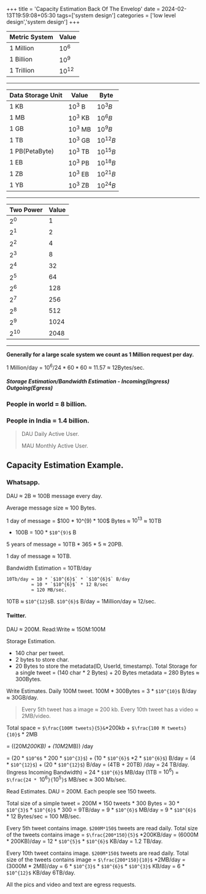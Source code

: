 +++
title = 'Capacity Estimation Back Of The Envelop'
date = 2024-02-13T19:59:08+05:30
tags=['system design']
categories = ['low level design','system design']
+++

|Metric System|Value|
|---|---|
|1 Million|${10^6}$|
|1 Billion|${10^9}$|
|1 Trillion|$10^{12}$|

---

| Data Storage Unit | Value       | Byte       |
|-------------------|-------------|------------|
| 1 KB              | $10^{3}$ B  | $10^{3}B$  |
| 1 MB              | $10^{3}$ KB | $10^{6}B$  |
| 1 GB              | $10^{3}$ MB | $10^{9}B$  |
| 1 TB              | $10^{3}$ GB | $10^{12}B$ |
| 1 PB(PetaByte)    | $10^{3}$ TB | $10^{15}B$ |
| 1 EB              | $10^{3}$ PB | $10^{18}B$ |
| 1 ZB              | $10^{3}$ EB | $10^{21}B$ |
| 1 YB              | $10^{3}$ ZB | $10^{24}B$ |

---

| Two Power | Value |
|-----------|-------|
| $2^{0}$   | 1     |
| $2^{1}$   | 2     |
| $2^{2}$   | 4     |
| $2^{3}$   | 8     |
| $2^{4}$   | 32    |
| $2^{5}$   | 64    |
| $2^{6}$   | 128   |
| $2^{7}$   | 256   |
| $2^{8}$   | 512   |
| $2^{9}$   | 1024  |
| $2^{10}$  | 2048  |

---


**Generally for a large scale system we count as 1 Million request per day.**


1 Million/day =
${10^{6}/24*60*60}$
≈ 11.57 ≈ 12Bytes/sec.

##### Storage Estimation/Bandwidth Estimation - Incoming(Ingress) Outgoing(Egress)

### People in world = 8 billion.
### People in India = 1.4 billion.

> DAU Daily Active User.
> 
> MAU Monthly Active User.

## Capacity Estimation Example.
### Whatsapp.
DAU ≈ 2B ≈ 100B message every day.

Average message size ≈ 100 Bytes.

1 day of message = $100 * 10^{9) * 100$ Bytes ≈ $10^{13}$ ≈ 10TB

- 100B = 100 * `$10^{9)$` B  

5 years of message = 10TB * 365 * 5 ≈ 20PB.

1 day of message ≈ 10TB.

Bandwidth Estimation = 10TB/day 
```
10Tb/day ≈ 10 * `$10^{6}$` * `$10^{6}$` B/day 
         ≈ 10 * `$10^{6}$` * 12 B/sec
         ≈ 120 MB/sec.
```

10TB ≈ `$10^{12}$`B.
`$10^{6}$` B/day = 1Million/day ≈ 12/sec.

#### Twitter.
DAU ≈ 200M.
Read:Write ≈ 150M:100M

Storage Estimation.
- 140 char per tweet.
- 2 bytes to store char.
- 20 Bytes to store the metadata(ID, UserId, timestamp).
Total Storage for a single tweet = (140 char * 2 Bytes) + 20 Bytes metadata = 280 Bytes ≈ 300Bytes.

Write Estimates.
Daily 100M tweet.
100M * 300Bytes = 3 * `$10^{10}$` B/day ≈ 30GB/day.


> Every 5th tweet has a image ≈ 200 kb.
> Every 10th tweet has a video ≈ 2MB/video.

Total space = `$\frac{100M tweets}{5}&`*200kb +  `$\frac{100 M tweets}{10}$` * 2MB

= ((20M*200KB) + (10M*2MB)) /day 

= (20 * `$10^6$` * 200 * `$10^{3}$`) + (10 * `$10^{6}$` *2 * `$10^{6}$`) B/day
= (4 * `$10^{12}$`) + (20 * `$10^{12}$`) B/day
= (4TB + 20TB) /day
= 24 TB/day. (Ingress Incoming Bandwidth)
= 24 * `$10^{6}$` MB/day (1TB = $10^{6}$)
= `$\frac{24 * `$10^{6}$`}{`$10^{5}$`}$` MB/sec
≈ 300 Mb/sec.

Read Estimates.
DAU = 200M.
Each people see 150 tweets.

Total size of a simple tweet = 200M * 150 tweets * 300 Bytes = 30 * `$10^{3}$` * `$10^{6}$` * 300 = 9TB/day = 9 * `$10^{6}$` MB/day = 9 * `$10^{6}$` * 12 Bytes/sec = 100 MB/sec.

Every 5th tweet contains image. `$200M*150$` tweets are read daily.
Total size of the tweets contains image = `$\frac{200*150}{5}$` *200KB/day = (6000M * 200KB)/day = 12 * `$10^{5}$` * `$10^{6}$` KB/day = 1.2 TB/day.

Every 10th tweet contains image. `$200M*150$` tweets are read daily.
Total size of the tweets contains image = `$\frac{200*150}{10}$` *2MB/day = (3000M * 2MB)/day = 6 * `$10^{3}$` * `$10^{6}$` * `$10^{3}$` KB/day = 6 * `$10^{12}$` KB/day  6TB/day.


All the pics and video and text are egress requests.


